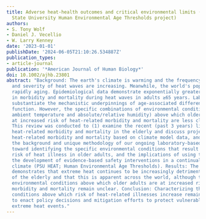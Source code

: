 ```yaml
---
title: Adverse heat-health outcomes and critical environmental limits (Pennsylvania
  State University Human Environmental Age Thresholds project)
authors:
- S. Tony Wolf
- Daniel J. Vecellio
- W. Larry Kenney
date: '2023-01-01'
publishDate: '2024-06-05T21:10:26.534887Z'
publication_types:
- article-journal
publication: '*American Journal of Human Biology*'
doi: 10.1002/ajhb.23801
abstract: "Background: The earth's climate is warming and the frequency, duration,
  and severity of heat waves are increasing. Meanwhile, the world's population is
  rapidly aging. Epidemiological data demonstrate exponentially greater increases
  in morbidity and mortality during heat waves in adults ≥65 years. Laboratory data
  substantiate the mechanistic underpinnings of age-associated differences in thermoregulatory
  function. However, the specific combinations of environmental conditions (i.e.,
  ambient temperature and absolute/relative humidity) above which older adults are
  at increased risk of heat-related morbidity and mortality are less clear. Methods:
  This review was conducted to (1) examine the recent (past 3 years) literature regarding
  heat-related morbidity and mortality in the elderly and discuss projections of future
  heat-related morbidity and mortality based on climate model data, and (2) detail
  the background and unique methodology of our ongoing laboratory-based projects aimed
  toward identifying the specific environmental conditions that result in elevated
  risk of heat illness in older adults, and the implications of using the data toward
  the development of evidence-based safety interventions in a continually-warming
  climate (PSU HEAT; Human Environmental Age Thresholds). Results: The recent literature
  demonstrates that extreme heat continues to be increasingly detrimental to the health
  of the elderly and that this is apparent across the world, although the specific
  environmental conditions above which older adults are at increased risk of heat-related
  morbidity and mortality remain unclear. Conclusion: Characterizing the environmental
  conditions above which risk of heat-related illnesses increase remains critical
  to enact policy decisions and mitigation efforts to protect vulnerable people during
  extreme heat events."
---
```

